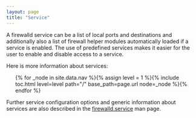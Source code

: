 ```yaml
---
layout: page
title: "Service"
---
```


A firewalld service can be a list of local ports and destinations and additionally also a list of firewall helper modules automatically loaded if a service is enabled.
The use of predefined services makes it easier for the user to enable and disable access to a service.

Here is more information about services:

<ul>
{% for _node in site.data.nav %}{% assign level = 1 %}{% include toc.html level=level path="/" base_path=page.url node=_node %}{% endfor %}
</ul>

Further service configuration options and generic information about services are also described in the [firewalld.service](../man-pages/firewalld.service.html) man page.
